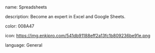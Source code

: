 name: Spreadsheets

description: Become an expert in Excel and Google Sheets.

color: 008A47

icon: https://img.enkipro.com/541db91188eff2a13fc1b809236be91e.png

language: General
